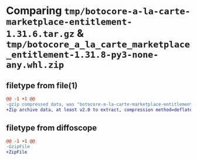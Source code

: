 # Comparing `tmp/botocore-a-la-carte-marketplace-entitlement-1.31.6.tar.gz` & `tmp/botocore_a_la_carte_marketplace_entitlement-1.31.8-py3-none-any.whl.zip`

## filetype from file(1)

```diff
@@ -1 +1 @@
-gzip compressed data, was "botocore-a-la-carte-marketplace-entitlement-1.31.6.tar", last modified: Thu Jul 20 01:20:34 2023, max compression
+Zip archive data, at least v2.0 to extract, compression method=deflate
```

## filetype from diffoscope

```diff
@@ -1 +1 @@
-GzipFile
+ZipFile
```


